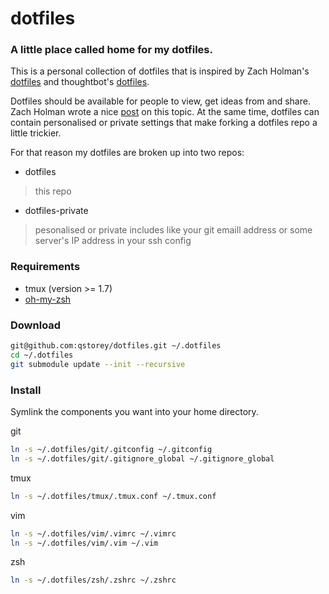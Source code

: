 # dotfiles

### A little place called home for my dotfiles.

This is a personal collection of dotfiles that is inspired by Zach Holman's
[dotfiles](https://github.com/holman/dotfiles) and thoughtbot's [dotfiles](https://github.com/thoughtbot/dotfiles).

Dotfiles should be available for people to view, get ideas from and share.
Zach Holman wrote a nice
[post](https://zachholman.com/2010/08/dotfiles-are-meant-to-be-forked/) on this
topic. At the same time, dotfiles can contain personalised or private settings
that make forking a dotfiles repo a little trickier.

For that reason my dotfiles are broken up into two repos:
- dotfiles
> this repo

- dotfiles-private
> pesonalised or private includes like your git emaill address
  or some server's IP address in your ssh config

### Requirements

- tmux (version >= 1.7)
- [oh-my-zsh](http://ohmyz.sh)

### Download

```bash
git@github.com:qstorey/dotfiles.git ~/.dotfiles
cd ~/.dotfiles
git submodule update --init --recursive
```

### Install

Symlink the components you want into your home directory.

git
```sh
ln -s ~/.dotfiles/git/.gitconfig ~/.gitconfig
ln -s ~/.dotfiles/git/.gitignore_global ~/.gitignore_global
```

tmux
```sh
ln -s ~/.dotfiles/tmux/.tmux.conf ~/.tmux.conf
```

vim
```sh
ln -s ~/.dotfiles/vim/.vimrc ~/.vimrc
ln -s ~/.dotfiles/vim/.vim ~/.vim
```

zsh
```sh
ln -s ~/.dotfiles/zsh/.zshrc ~/.zshrc
```
